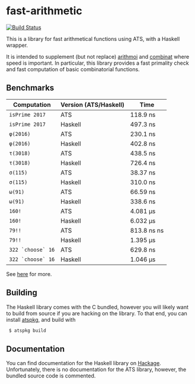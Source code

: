 # fast-arithmetic

[![Build Status](https://travis-ci.org/vmchale/fast-arithmetic.svg?branch=master)](https://travis-ci.org/vmchale/fast-arithmetic)

This is a library for fast arithmetical functions using ATS, with a Haskell
wrapper.

It is intended to supplement (but not replace)
[arithmoi](https://hackage.haskell.org/package/arithmoi) and
[combinat](https://hackage.haskell.org/package/combinat) where speed is
important. In particular, this library provides a fast primality check and fast
computation of basic combinatorial functions.

## Benchmarks

| Computation | Version (ATS/Haskell) | Time |
| ----------- | --------------------- | ---- |
| `isPrime 2017` | ATS | 118.9 ns |
| `isPrime 2017` | Haskell | 497.3 ns |
| `φ(2016)` | ATS | 230.1 ns |
| `φ(2016)` | Haskell | 402.8 ns |
| `τ(3018)` | ATS | 438.5 ns |
| `τ(3018)` | Haskell | 726.4 ns |
| `σ(115)` | ATS | 38.37 ns |
| `σ(115)` | Haskell | 310.0 ns |
| `ω(91)` | ATS | 66.59 ns |
| `ω(91)` | Haskell | 338.6 ns |
| `160!` | ATS | 4.081 μs |
| `160!` | Haskell | 6.032 μs |
| `79!!` | ATS | 813.8 ns ns |
| `79!!` | Haskell | 1.395 μs |
| ``322 `choose` 16`` | ATS | 629.8 ns |
| ``322 `choose` 16`` | Haskell | 1.046 μs |

See [here](https://vmchale.github.io/fast-arithmetic/arithmetic-bench.html) for
more.

## Building

The Haskell library comes with the C bundled, however you will likely want to build from
source if you are hacking on the library. To that end, you can install
[atspkg](http://hackage.haskell.org/package/ats-pkg), and build with

```bash
 $ atspkg build
```

## Documentation

You can find documentation for the Haskell library on 
[Hackage](https://hackage.haskell.org/package/fast-arithmetic/).
Unfortunately, there is no documentation for the ATS library, however,
the bundled source code is commented.
